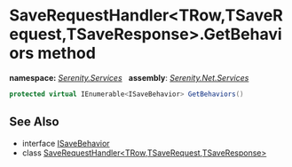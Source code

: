 # SaveRequestHandler&lt;TRow,TSaveRequest,TSaveResponse&gt;.GetBehaviors method
**namespace:** *[Serenity.Services](../../README.md#serenity.services-namespace)*   **assembly**: *[Serenity.Net.Services](../../README.md)*

```csharp
protected virtual IEnumerable<ISaveBehavior> GetBehaviors()
```

## See Also

* interface [ISaveBehavior](../ISaveBehavior.md)
* class [SaveRequestHandler&lt;TRow,TSaveRequest,TSaveResponse&gt;](../SaveRequestHandler-3.md)